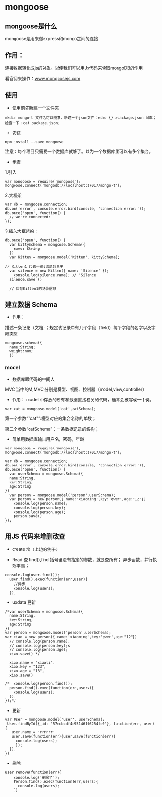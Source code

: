 #  mongoose

##   mongoose是什么

mongoose是用来做express和mongo之间的连接

## 作用：

连接数据转化成js的对象。以便我们可以用Js代码来读取mongoDB的作用

看官网来操作：www.mongoosejs.com

## 使用

- 使用前先新建一个文件夹

```
mkdir mongo-t 文件名可以随意，新建一个json文件：echo {} >package.json 回车；检查一下：cat package.json;

```

- 安装

```
npm install --save mongoose

```
注意：每个项目只需要一个数据库就够了。以为一个数据库里可以有多个集合。

- 步骤

1.引入

```
var mongoose = require('mongoose');
mongoose.connect('mongodb://localhost:27017/mongo-t');

```
2.大框架

```
var db = mongoose.connection;
db.on('error', console.error.bind(console, 'connection error:'));
db.once('open', function() {
  // we're connected!
});

```
3.插入大框架的：

```
db.once('open', function() {
  var kittySchema = mongoose.Schema({
    name: String
  })
  var Kitten = mongoose.model('Kitten', kittySchema);

// Kitten1 代表一条1记录的名字
  var silence = new Kitten({ name: 'Silence' });
    console.log(silence.name); // 'Silence
  silence.save ()

  // 保存Kitten1的记录信息

```
## 建立数据 Schema

- 作用：

描述一条记录（文档）；规定该记录中有几个字段（field）每个字段的名字以及字段类型

```
mongoose.schema({
  name:String;
  weight:num;
  })

```
### model

- 数据库跟代码的中间人

MVC 当中的M,MVC 分别是模型、视图、控制器（model,view,controller）

- 作用：
model 中存放的所有和数据直接相关的代码，通常会被写成一个类。

```
var cat = mongoose.model('cat',catSchema);

```
第一个参数“"cat"”:模型对应的集合名称的单数；

第二个参数“catSchema”：一条数据记录的结构；

- 简单用数据库输出用户名，密码，年龄

```
var mongoose = require('mongoose');
mongoose.connect('mongodb://localhost:27017/mongo-t');

var db = mongoose.connection;
db.on('error', console.error.bind(console, 'connection error:'));
db.once('open', function() {
  var userSchema = mongoose.Schema({
  name:String,
  key:String,
  age:String
})
  var person = mongoose.model('person',userSchema);
  var person = new person({ name:'xiaoming',key:'qwer',age:"12"})
    console.log(person.name);
    console.log(person.key);
    console.log(person.age);
    person.save()
});
```

## 用JS 代码来增删改查

- create 增（上边的例子）

- Read 查 find(),find 括号里没有指定的参数，就是查所有；
异步函数，并行执效率高；

```
console.log(user.find());
  user.find().exec(function(err,user){
    //异步
    console.log(users);
  });

```
- updata 更新

```
/*var userSchema = mongoose.Schema({
  name:String,
  key:String,
  age:String
})
var person = mongoose.model('person',userSchema);
var xiao = new person({ name:'xiaoming',key:'qwer',age:"12"})
  // console.log(person.name);
  // console.log(person.key);s
  // console.log(person.age);
  xiao.save() */

  xiao.name = "xiaoli",
  xiao.key = "123",
  xiao.age = "13",
  xiao.save()

/*  console.log(person.find());
  person.find().exec(function(err,users){
    console.log(users);
  });
});*/

```
- 更新

```
var User = mongoose.model('user', userSchema);
 User.findById({_id: '57ecbcdf4d95146106254fe0'}, function(err, user) {
   user.name = 'rrrrrr'
   user.save(function(err){user.save(function(err){
     console.log(users);
     });
  });
})
```
- 删除

```
user.remove(function(err){
    console.log('删除了');
    Person.find().exec(function(err,users){
      console.log(users);
    })

```
